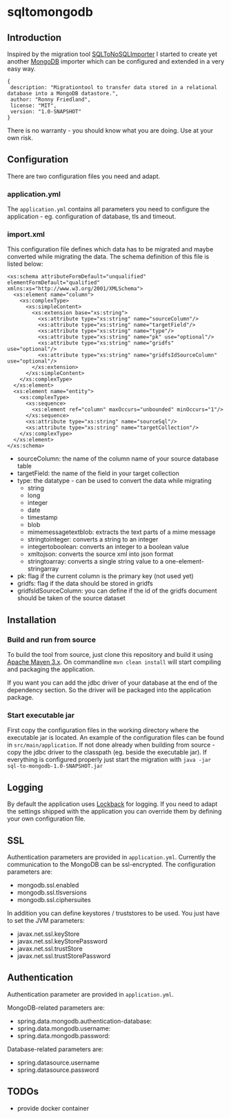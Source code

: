 # sqltomongodb

## Introduction

Inspired by the migration tool [SQLToNoSQLImporter](https://github.com/msathis/SQLToNoSQLImporter) I started to create yet another [MongoDB](https://www.mongodb.com/) importer which can be configured and extended in a very easy way.

    {
     description: "Migrationtool to transfer data stored in a relational database into a MongoDB datastore.",
     author: "Ronny Friedland",
     license: "MIT",
     version: "1.0-SNAPSHOT"
    }

There is no warranty - you should know what you are doing. Use at your own risk.

## Configuration

There are two configuration files you need and adapt.

### application.yml

The ``application.yml`` contains all parameters you need to configure the application - eg. configuration of database, tls and timeout.

### import.xml

This configuration file defines which data has to be migrated and maybe converted while migrating the data.
The schema definition of this file is listed below:


    <xs:schema attributeFormDefault="unqualified" elementFormDefault="qualified" xmlns:xs="http://www.w3.org/2001/XMLSchema">
      <xs:element name="column">
        <xs:complexType>
          <xs:simpleContent>
            <xs:extension base="xs:string">
              <xs:attribute type="xs:string" name="sourceColumn"/>
              <xs:attribute type="xs:string" name="targetField"/>
              <xs:attribute type="xs:string" name="type"/>
              <xs:attribute type="xs:string" name="pk" use="optional"/>
              <xs:attribute type="xs:string" name="gridfs" use="optional"/>
              <xs:attribute type="xs:string" name="gridfsIdSourceColumn" use="optional"/>
            </xs:extension>
          </xs:simpleContent>
        </xs:complexType>
      </xs:element>
      <xs:element name="entity">
        <xs:complexType>
          <xs:sequence>
            <xs:element ref="column" maxOccurs="unbounded" minOccurs="1"/>
          </xs:sequence>
          <xs:attribute type="xs:string" name="sourceSql"/>
          <xs:attribute type="xs:string" name="targetCollection"/>
        </xs:complexType>
      </xs:element>
    </xs:schema>

- sourceColumn: the name of the column name of your source database table
- targetField: the name of the field in your target collection
- type: the datatype - can be used to convert the data while migrating
  - string
  - long
  - integer
  - date
  - timestamp
  - blob
  - mimemessagetextblob: extracts the text parts of a mime message
  - stringtointeger: converts a string to an integer
  - integertoboolean: converts an integer to a boolean value
  - xmltojson: converts the source xml into json format
  - stringtoarray: converts a single string value to a one-element-stringarray
- pk: flag if the current column is the primary key (not used yet)
- gridfs: flag if the data should be stored in gridfs
- gridfsIdSourceColumn: you can define if the id of the gridfs document should be taken of the source dataset

## Installation

### Build and run from source

To build the tool from source, just clone this repository and build it using [Apache Maven 3.x](https://maven.apache.org/). On commandline ``mvn clean install`` will start compiling and packaging the application.

If you want you can add the jdbc driver of your database at the end of the dependency section. So the driver will be packaged into the application package.

### Start executable jar

First copy the configuration files in the working directory where the executable jar is located. An example of the configuration files can be found in ``src/main/application``. If not done already when building from source - copy the jdbc driver to the classpath (eg. beside the executable jar). If everything is configured properly just start the migration with ``java -jar sql-to-mongodb-1.0-SNAPSHOT.jar``

## Logging

By default the application uses [Lockback](https://logback.qos.ch/) for logging. If you need to adapt the settings shipped with the application you can override them by defining your own configuration file.

## SSL

Authentication parameters are provided in ``application.yml``. 
Currently the communication to the MongoDB can be ssl-encrypted. The configuration parameters are:

- mongodb.ssl.enabled
- mongodb.ssl.tlsversions
- mongodb.ssl.ciphersuites

In addition you can define keystores / truststores to be used. You just have to set the JVM parameters:

- javax.net.ssl.keyStore
- javax.net.ssl.keyStorePassword
- javax.net.ssl.trustStore
- javax.net.ssl.trustStorePassword

## Authentication

Authentication parameter are provided in ``application.yml``. 

MongoDB-related parameters are:
- spring.data.mongodb.authentication-database:
- spring.data.mongodb.username:
- spring.data.mongodb.password:

Database-related parameters are:
- spring.datasource.username
- spring.datasource.password

## TODOs

- provide docker container  
